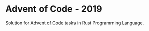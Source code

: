 # Advent of Code - 2019

Solution for [Advent of Code](https://adventofcode.com/2019) tasks in Rust Programming Language.
